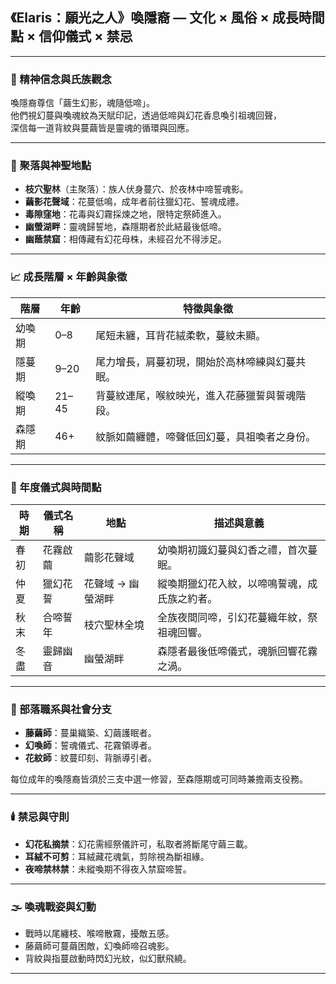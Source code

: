 
## 《Elaris：願光之人》喚隱裔 — 文化 × 風俗 × 成長時間點 × 信仰儀式 × 禁忌

---

### 🧵 精神信念與氏族觀念

喚隱裔尊信「繭生幻影，魂隨低啼」。  
他們視幻蔓與喚魂紋為天賦印記，透過低啼與幻花香息喚引祖魂回聲，  
深信每一道背紋與蔓繭皆是靈魂的循環與回應。

---

### 🌳 聚落與神聖地點

- **枝穴聖林**（主聚落）：族人伏身蔓穴、於夜林中啼誓魂影。
- **繭影花聲域**：花蔓低鳴，成年者前往獵幻花、誓魂成禮。
- **毒隙窪地**：花毒與幻霧採煉之地，限特定祭師進入。
- **幽螢湖畔**：靈魂歸誓地，森隱期者於此結最後低啼。
- **幽蔭禁窟**：相傳藏有幻花母株，未經召允不得涉足。

---

### 📈 成長階層 × 年齡與象徵

| 階層     | 年齡     | 特徵與象徵                                         |
|----------|----------|--------------------------------------------------|
| 幼喚期   | 0–8      | 尾短未纏，耳背花絨柔軟，蔓紋未顯。                 |
| 隱蔓期   | 9–20     | 尾力增長，肩蔓初現，開始於高林啼練與幻蔓共眠。     |
| 縱喚期   | 21–45    | 背蔓紋連尾，喉紋映光，進入花藤獵誓與誓魂階段。     |
| 森隱期   | 46+      | 紋脈如繭纏體，啼聲低回幻蔓，具祖喚者之身份。       |

---

### 📆 年度儀式與時間點

| 時期     | 儀式名稱       | 地點             | 描述與意義 |
|----------|----------------|------------------|------------|
| 春初     | 花霧啟繭       | 繭影花聲域       | 幼喚期初識幻蔓與幻香之禮，首次蔓眠。 |
| 仲夏     | 獵幻花誓       | 花聲域 → 幽螢湖畔 | 縱喚期獵幻花入紋，以啼鳴誓魂，成氏族之約者。 |
| 秋末     | 合啼誓年       | 枝穴聖林全境     | 全族夜間同啼，引幻花蔓織年紋，祭祖魂回響。 |
| 冬盡     | 靈歸幽音       | 幽螢湖畔         | 森隱者最後低啼儀式，魂脈回響花霧之渦。 |

---

### 🌿 部落職系與社會分支

- **藤繭師**：蔓巢織築、幻繭護眠者。
- **幻喚師**：誓魂儀式、花霧領導者。
- **花紋師**：紋蔓印刻、背脈導引者。

每位成年的喚隱裔皆須於三支中選一修習，至森隱期或可同時兼擔兩支役務。

---

### 🕯️ 禁忌與守則

- **幻花私摘禁**：幻花需經祭儀許可，私取者將斷尾守繭三載。
- **耳絨不可剪**：耳絨藏花魂氣，剪除視為斷祖緣。
- **夜啼禁林禁**：未縱喚期不得夜入禁窟啼誓。

---

### 🌫️ 喚魂戰姿與幻動

- 戰時以尾纏枝、喉啼散霧，擾敵五感。  
- 藤繭師可蔓繭困敵，幻喚師啼召魂影。  
- 背紋與指蔓啟動時閃幻光紋，似幻獸飛繞。

---

